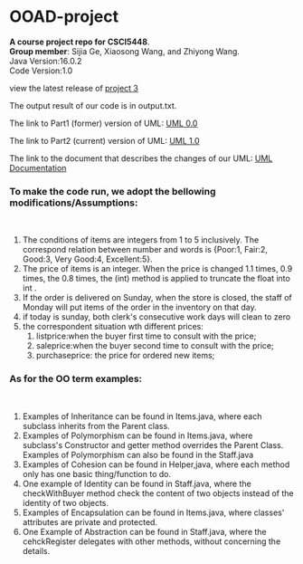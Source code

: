 # OOAD-project
**A course project repo for CSCI5448**. <br>
**Group member**: Sijia Ge, Xiaosong Wang, and Zhiyong Wang.<br>
Java Version:16.0.2 <br>
Code Version:1.0 <br>



view the latest release of [project 3 ](https://github.com/Konic-NLP/OOAD-project/tree/Project3)  


The output result of our code is in output.txt. <br>

The link to Part1 (former) version of UML:
[UML 0.0](https://drive.google.com/file/d/1DqevxZm52xK2XGYTwmdSzqwT_yVpVpwH/view?usp=sharing)
<br>

The link to Part2 (current) version of UML:
[UML 1.0](https://drive.google.com/file/d/1VHzqbyiT67pNIZOGk6VxLyTKSjVw6SfF/view?usp=sharing)
<br>

The link to the document that describes the changes of our UML: 
[UML Documentation](https://docs.google.com/document/d/1-oRimywqX2OO93JRNCVeBiB7w9DjRaM1/edit?usp=sharing&ouid=107958256533487600087&rtpof=true&sd=true) <br>

<h3>To make the code run, we adopt the bellowing modifications/Assumptions:</h3><br>
<ol>
<li> The conditions of items are integers from 1 to 5 inclusively. The correspond relation between number and words is {Poor:1, Fair:2, Good:3, Very Good:4, Excellent:5}.</li>
<li> The price of items is an integer. When the price is changed 1.1 times, 0.9 times, the 0.8 times, the (int) method is applied to truncate the float into int .</li>
<li> If the order is delivered on Sunday, when the store is closed, the staff of Monday will put items of the order in the inventory on that day.</li>
<li> if today is sunday, both clerk's consecutive work days will clean to zero</li>
<li> the correspondent situation wth different prices: 
  <ol>
    <li>listprice:when the buyer first time to consult with the price;</li>
    <li>saleprice:when the buyer second time to consult with the price;</li>
    <li>purchaseprice: the price for ordered new items;</li>
    </ol>
</ol>

<h3>As for the OO term examples: </h3><br>
<ol>
  <li>Examples of Inheritance can be found in Items.java, where each subclass inherits from the Parent class.</li>
<li>Examples of Polymorphism can be found in Items.java, where subclass's Constructor and getter method overrides the Parent Class. Examples of Polymorphism can also be found in the Staff.java</li>
<li>Examples of Cohesion can be found in Helper,java, where each method only has one basic thing/function to do.</li>
<li>One example of Identity can be found in Staff.java, where the checkWithBuyer method check the content of two objects instead of the identity of two objects.</li>
<li>Examples of Encapsulation can be found in Items.java, where classes' attributes are private and protected.</li>
<li>One Example of Abstraction can be found in Staff.java, where the cehckRegister delegates with other methods, without concerning the details.</li></ol>
